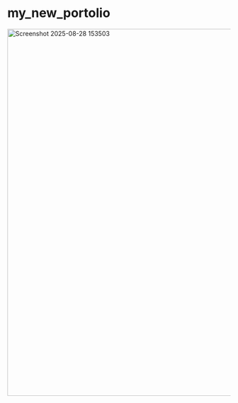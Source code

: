 ﻿# my_new_portolio
 



<img width="1676" height="829" alt="Screenshot 2025-08-28 153503" src="https://github.com/user-attachments/assets/f1e4e8cc-7545-4fad-8fce-2e6d85a17488" />
